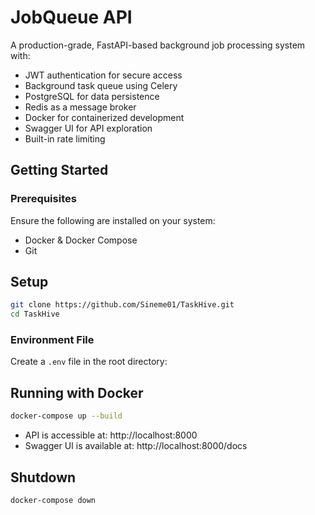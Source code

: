 # JobQueue API

A production-grade, FastAPI-based background job processing system with:
- JWT authentication for secure access
- Background task queue using Celery
- PostgreSQL for data persistence
- Redis as a message broker
- Docker for containerized development
- Swagger UI for API exploration
- Built-in rate limiting

## Getting Started

### Prerequisites
Ensure the following are installed on your system:
- Docker & Docker Compose
- Git

## Setup

```bash
git clone https://github.com/Sineme01/TaskHive.git
cd TaskHive
```

### Environment File
Create a `.env` file in the root directory:

## Running with Docker

```bash
docker-compose up --build
```

- API is accessible at: http://localhost:8000
- Swagger UI is available at: http://localhost:8000/docs

## Shutdown

```bash
docker-compose down
```